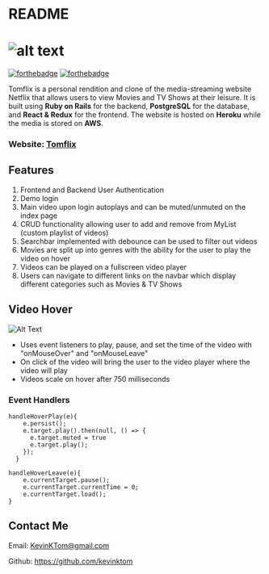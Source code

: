 # README

![alt text](https://github.com/kevinktom/TomFlix/blob/master/app/assets/images/logo.png)
=======
[![forthebadge](https://forthebadge.com/images/badges/powered-by-netflix.svg)](https://forthebadge.com) [![forthebadge](https://forthebadge.com/images/badges/made-with-javascript.svg)](https://forthebadge.com)

Tomflix is a personal rendition and clone of the media-streaming website Netflix that allows users to view Movies and TV Shows at their leisure. It is built using **Ruby on Rails** for the backend, **PostgreSQL** for the database, and **React & Redux** for the frontend. The website is hosted on **Heroku** while the media is stored on **AWS**.

### Website: [Tomflix](https://tom-flix.herokuapp.com/)


Features
------------
1. Frontend and Backend User Authentication
  1. Demo login
  1. Main video upon login autoplays and can be muted/unmuted on the index page
  1. CRUD functionality allowing user to add and remove from MyList (custom playlist of videos)
  1. Searchbar implemented with debounce can be used to filter out videos 
  1. Movies are split up into genres with the ability for the user to play the video on hover
  1. Videos can be played on a fullscreen video player 
  1. Users can navigate to different links on the navbar which display different categories such as Movies & TV Shows

Video Hover
---------------

![Alt Text](https://media.giphy.com/media/WsuVzWBDQGZd3N06dC/giphy.gif)


* Uses event listeners to play, pause, and set the time of the video with "onMouseOver" and "onMouseLeave"
* On click of the video will bring the user to the video player where the video will play
* Videos scale on hover after 750 milliseconds 

### Event Handlers
```
handleHoverPlay(e){
    e.persist();
    e.target.play().then(null, () => {
      e.target.muted = true
      e.target.play();
    });
  }

handleHoverLeave(e){
    e.currentTarget.pause();
    e.currentTarget.currentTime = 0;
    e.currentTarget.load();
}
```

Contact Me
-----------------------
Email: KevinKTom@gmail.com

Github: https://github.com/kevinktom 
